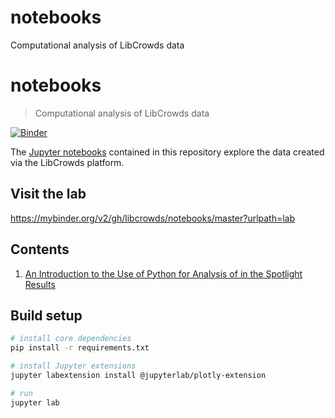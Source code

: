 # notebooks
Computational analysis of LibCrowds data
# notebooks

> Computational analysis of LibCrowds data

[![Binder](https://mybinder.org/badge.svg)](https://mybinder.org/v2/gh/LibCrowds/notebooks/master?urlpath=lab)

The [Jupyter notebooks](http://jupyter.org/) contained in this repository
explore the data created via the LibCrowds platform.

## Visit the lab

https://mybinder.org/v2/gh/libcrowds/notebooks/master?urlpath=lab

## Contents

1. [An Introduction to the Use of Python for Analysis of in the Spotlight Results](https://nbviewer.jupyter.org/github/LibCrowds/notebooks/blob/master/notebooks/intro_to_python_analysis_with_its_results.ipynb)

## Build setup

``` bash
# install core dependencies
pip install -r requirements.txt

# install Jupyter extensions
jupyter labextension install @jupyterlab/plotly-extension

# run
jupyter lab
```
